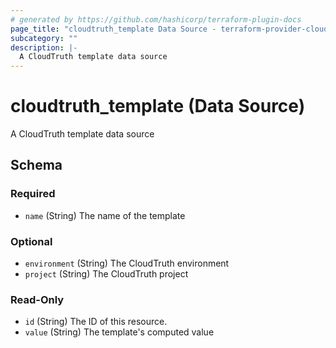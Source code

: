 ```yaml
---
# generated by https://github.com/hashicorp/terraform-plugin-docs
page_title: "cloudtruth_template Data Source - terraform-provider-cloudtruth"
subcategory: ""
description: |-
  A CloudTruth template data source
---
```


# cloudtruth_template (Data Source)

A CloudTruth template data source



<!-- schema generated by tfplugindocs -->
## Schema

### Required

- `name` (String) The name of the template

### Optional

- `environment` (String) The CloudTruth environment
- `project` (String) The CloudTruth project

### Read-Only

- `id` (String) The ID of this resource.
- `value` (String) The template's computed value


